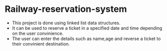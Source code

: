 # Railway-reservation-system
* This project is done using linked list data structures.
* It can be used to reserve a ticket in a specified date and time depending on the user convinience.
* The user can enter the details such as name,age and reverse a ticket to their convinient destination.


